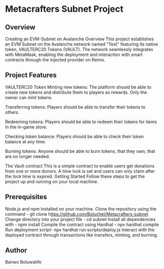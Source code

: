 # Metacrafters Subnet Project

## Overview
Creating an EVM-Subnet on Avalanche Overview This project establishes an EVM Subnet on the Avalanche network named "Test" featuring its native token, VAULTERC20 Tokens (VAULT). The network seamlessly integrates with MetaMask, enabling the deployment and interaction with smart contracts through the injected provider on Remix.

## Project Features
 VAULTERC20 Token
Minting new tokens: The platform should be able to create new tokens and distribute them to players as rewards. Only the owner can mint tokens.

Transferring tokens: Players should be able to transfer their tokens to others.

Redeeming tokens: Players should be able to redeem their tokens for items in the in-game store.

Checking token balance: Players should be able to check their token balance at any time.

Burning tokens: Anyone should be able to burn tokens, that they own, that are no longer needed.

The Vault contract
This is a simple contract to enable users get donations from one or more donors. A time lock is set and users can only claim after the lock time is expired.
Getting Started
Follow these steps to get the project up and running on your local machine.

## Prerequisites

Node.js and npm installed on your machine.
Clone the repository using the command - git clone h[ttps://github.com/Boluchel/Metacrafters-subnet](https://github.com/Boluchel/Metacrafters-subnet/)
Change directory into your project file - cd subnet
Install all dependencies with - npm install
Compile the contract using Hardhat - npx hardhat compile
Run deployment script- npx hardhat run scripts/deploy.js
Interact with the deployed contract through transactions like transfers, minting, and burning.

## Author
Banwo Boluwatife
